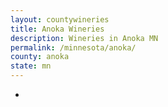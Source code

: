 ```yaml
---
layout: countywineries
title: Anoka Wineries
description: Wineries in Anoka MN
permalink: /minnesota/anoka/
county: anoka
state: mn
---
```

-
